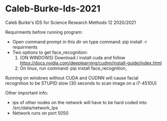 # Caleb-Burke-Ids-2021
Caleb Burke's IDS for Science Research Methods 12 2020/2021

Requirments before running program:
- Open command prompt in this dir on type command: pip install -r requirments
- Two options to get face_recognition:
	1. (ON WINDOWS) Download / install cuda and follow https://docs.nvidia.com/deeplearning/cudnn/install-guide/index.html
	2. On linux, run command: pip install face_recognition, 

Running on windows without CUDA and CUDNN will cause facial recognition to be STUPID slow (30 seconds to scan image on a i7-4510U)

Other important info:
- ips of other nodes on the network will have to be hard coded into /src/data/network_Ips
- Network runs on port 5050
